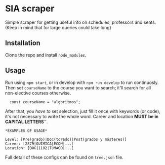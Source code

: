 # SIA scraper
Simple scraper for getting useful info on schedules, professors and seats. (Keep in mind that for large queries could take long)
## Installation
Clone the repo and install ```node_modules```.
## Usage
Run using ```npm start```, or in develop with ```npm run develop``` to run continuosly. Then set ```courseName``` to the course you want to search; it'll search for all non-elective courses otherwise.
```
  const courseName = "algoritmos";
```
After that, you *have to* set selection, just fill it once with keywords (or code), it's not necessary to write the whole word. Career and location **MUST be in CAPITAL LETTERS¨**.
```
*EXAMPLES OF USAGE*

Level: [Pre(grado)|Doc(torado)|Post(grados y másteres)]
Career: [2879|QUÍMICA|ECON|...]
Location: [BOG|1102|TUMACO|...]
```
Full detail of these configs can be found on ```tree.json``` file.